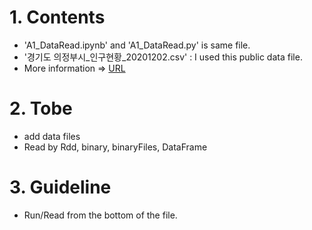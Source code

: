 # 1. Contents 
* 'A1_DataRead.ipynb' and 'A1_DataRead.py' is same file.
* '경기도 의정부시_인구현황_20201202.csv' : I used this public data file.
* More information => [URL](https://blog.naver.com/fresh2816/222196526492)  


# 2. Tobe
* add data files
* Read by Rdd, binary, binaryFiles, DataFrame


# 3. Guideline
* Run/Read from the bottom of the file.
